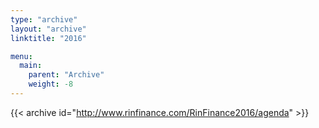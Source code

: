 ```yaml
---
type: "archive"
layout: "archive"
linktitle: "2016"

menu:
  main:
    parent: "Archive"
    weight: -8
---
```


{{< archive id="http://www.rinfinance.com/RinFinance2016/agenda" >}}
